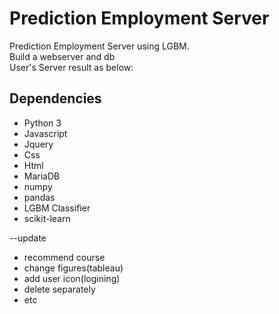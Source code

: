 # Prediction Employment Server
Prediction Employment Server using LGBM.  
Build a webserver and db  
User's Server result as below:  

## Dependencies
* Python 3
* Javascript
* Jquery
* Css
* Html
* MariaDB
* numpy
* pandas
* LGBM Classifier
* scikit-learn

--update  
* recommend course
* change figures(tableau)
* add user icon(logining)
* delete separately
* etc
